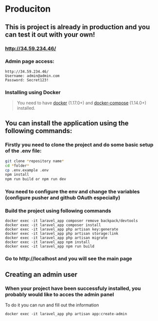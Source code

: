 # Produciton
## This is project is already in production and you can test it out with your own!
### http://34.59.234.46/
### Admin page access:
```
http://34.59.234.46/
Username: admin@admin.com
Password: Secret123!
```

### Installing using Docker

> You need to have [docker](http://www.docker.com) (1.17.0+) and
> [docker-compose](https://docs.docker.com/compose/install/) (1.14.0+) installed.

## You can install the application using the following commands:

### Firstly you need to clone the project and do some basic setup of the .env file:

```sh
git clone *repository name*
cd *folder*
cp .env.example .env
npm install
npm run build or npm run dev
```

### You need to configure the env and change the variables (configure pusher and github OAuth especially)

### Build the project using following commands
```
docker exec -it laravel_app composer remove backpack/devtools
docker exec -it laravel_app composer install
docker exec -it laravel_app php artisan key:generate
docker exec -it laravel_app php artisan storage:link
docker exec -it laravel_app php artisan migrate
docker exec -it laravel_app npm install
docker exec -it laravel_app npm run build
```
### Go to http://localhost and you will see the main page

## Creating an admin user
### When your project have been successfuly installed, you probably would like to acces the admin panel
To do it you can run and fill out the information
```
docker exec -it laravel_app php artisan app:create-admin
```

